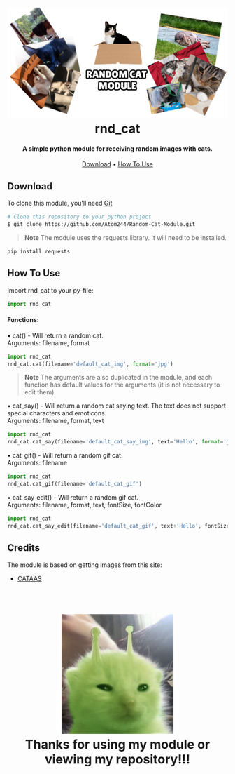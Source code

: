 <h1 align="center">
  <br>
  <a href="https://github.com/Atom244"><img src="https://github.com/Atom244/icons-for-projects/blob/main/rndcatpreviewpng.png" alt="Random cat module" width="1024"></a>
  <br>
  rnd_cat
  <br>
</h1>

<h4 align="center">A simple python module for receiving random images with cats.</h4>



<p align="center">
  <a href="#download">Download</a> •
  <a href="#how-to-use">How To Use</a>

</p>

## Download
To clone this module, you'll need [Git](https://git-scm.com) 
```bash
# Clone this repository to your python project
$ git clone https://github.com/Atom244/Random-Cat-Module.git
```
> **Note**
> The module uses the requests library. It will need to be installed.
```bash
pip install requests
```

## How To Use

Import rnd_cat to your py-file:

```py
import rnd_cat
```
#### Functions:
• cat() - Will return a random cat.  
Arguments: filename, format
```py
import rnd_cat
rnd_cat.cat(filename='default_cat_img', format='jpg')
```
> **Note**
> The arguments are also duplicated in the module, and each function has default values for the arguments (it is not necessary to edit them)

• cat_say() - Will return a random cat saying text. The text does not support special characters and emoticons.   
Arguments: filename, format, text
```py
import rnd_cat
rnd_cat.cat_say(filename='default_cat_say_img', text='Hello', format='jpg')
```
• cat_gif() - Will return a random gif cat.    
Arguments: filename
```py
import rnd_cat
rnd_cat.cat_gif(filename='default_cat_gif')
```
• cat_say_edit() - Will return a random gif cat.    
Arguments: filename, format, text, fontSize, fontColor
```py
import rnd_cat
rnd_cat.cat_say_edit(filename='default_cat_gif', text+'Hello', fontSize=50, fontColor='red', format='jpg')
```


## Credits

The module is based on getting images from this site:

- [CATAAS](https://cataas.com/)

<h1 align="center">
  <br>
  <a href="https://github.com/Atom244"><img src="https://github.com/Atom244/icons-for-projects/blob/main/cat.png" alt="Alien cat" width="256"></a>
  <br>
  Thanks for using my module or viewing my repository!!!
  <br>
</h1>
